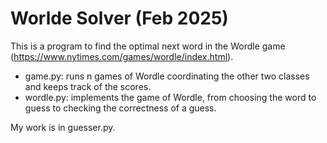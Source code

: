 # Worlde Solver (Feb 2025)

This is a program to find the optimal next word in the Wordle game (https://www.nytimes.com/games/wordle/index.html).

- game.py: runs n games of Wordle coordinating the other two classes and keeps track of the scores.
- wordle.py: implements the game of Wordle, from choosing the word to guess to checking the correctness of a guess.

My work is in guesser.py.
